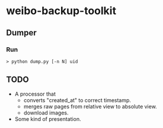 # weibo-backup-toolkit

## Dumper
### Run
```
> python dump.py [-n N] uid
```

## TODO
* A processor that 
  * converts "created_at" to correct timestamp.
  * merges raw pages from relative view to absolute view.
  * download images.
* Some kind of presentation.
